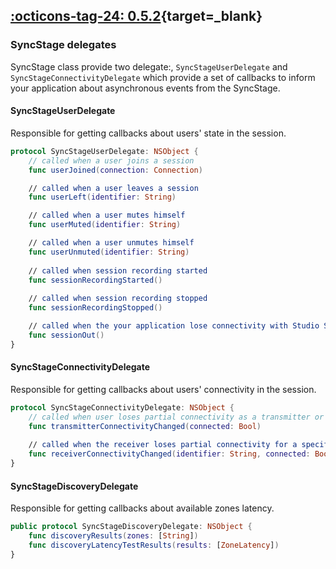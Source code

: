 ## [:octicons-tag-24: 0.5.2][0.5.2]{target=_blank}
[0.5.2]: https://github.com/opensesamemedia/SyncStageSwiftPackage/releases/tag/0.5.2


### SyncStage delegates
SyncStage class provide two delegate:, `SyncStageUserDelegate` and `SyncStageConnectivityDelegate` which provide a set of callbacks to inform your application about asynchronous events from the SyncStage.

#### SyncStageUserDelegate
Responsible for getting callbacks about users' state in the session.

```swift
protocol SyncStageUserDelegate: NSObject {
    // called when a user joins a session
    func userJoined(connection: Connection)

    // called when a user leaves a session
    func userLeft(identifier: String)

    // called when a user mutes himself
    func userMuted(identifier: String)

    // called when a user unmutes himself
    func userUnmuted(identifier: String)
    
    // called when session recording started
    func sessionRecordingStarted()
    
    // called when session recording stopped
    func sessionRecordingStopped()

    // called when the your application lose connectivity with Studio Server, after a while user will be dismissed from the session
    func sessionOut()
}
```

#### SyncStageConnectivityDelegate
Responsible for getting callbacks about users' connectivity in the session.

```swift
protocol SyncStageConnectivityDelegate: NSObject {
    // called when user loses partial connectivity as a transmitter or when get recover.
    func transmitterConnectivityChanged(connected: Bool)
    
    // called when the receiver loses partial connectivity for a specific user or when it recovers
    func receiverConnectivityChanged(identifier: String, connected: Bool)
}
```

#### SyncStageDiscoveryDelegate
Responsible for getting callbacks about available zones latency.

```swift
public protocol SyncStageDiscoveryDelegate: NSObject {
    func discoveryResults(zones: [String])
    func discoveryLatencyTestResults(results: [ZoneLatency])
}
```
